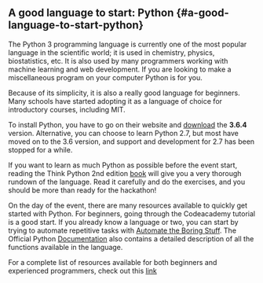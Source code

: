 ## A good language to start: Python {#a-good-language-to-start-python}

The Python 3 programming language is currently one of the most popular language in the scientific world; it is used in chemistry, physics, biostatistics, etc. It is also used by many programmers working with machine learning and web development. If you are looking to make a miscellaneous program on your computer Python is for you.

Because of its simplicity, it is also a really good language for beginners. Many schools have started adopting it as a language of choice for introductory courses, including MIT.

To install Python, you have to go on their website and [download](https://www.python.org/downloads/) the **3.6.4** version. Alternative, you can choose to learn Python 2.7, but most have moved on to the 3.6 version, and support and development for 2.7 has been stopped for a while.

If you want to learn as much Python as possible before the event start, reading the Think Python 2nd edition [book](http://greenteapress.com/wp/think-python-2e/) will give you a very thorough rundown of the language. Read it carefully and do the exercises, and you should be more than ready for the hackathon!

On the day of the event, there are many resources available to quickly get started with Python. For beginners, going through the Codeacademy tutorial is a good start. If you already know a language or two, you can start by trying to automate repetitive tasks with [Automate the Boring Stuff](https://automatetheboringstuff.com/). The Official Python [Documentation](https://docs.python.org/3/) also contains a detailed description of all the functions available in the language.

For a complete list of resources available for both beginners and experienced programmers, check out this [link](https://wiki.python.org/moin/BeginnersGuide/NonProgrammers)

